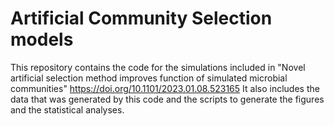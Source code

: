 # Artificial Community Selection models
This repository contains the code for the simulations included in "Novel artificial selection method improves function of simulated microbial communities" https://doi.org/10.1101/2023.01.08.523165
It also includes the data that was generated by this code and the scripts to generate the figures and the statistical analyses.
